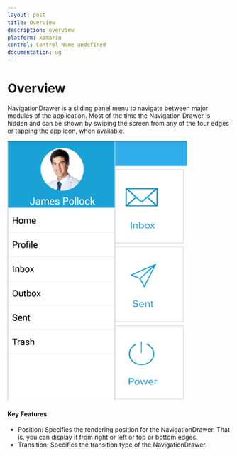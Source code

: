 ```yaml
---
layout: post
title: Overview
description: overview
platform: xamarin
control: Control Name undefined
documentation: ug
---
```


# Overview

NavigationDrawer is a sliding panel menu to navigate between major modules of the application.  Most of the time the Navigation 
Drawer is hidden and can be shown by swiping the screen from any of the four edges or tapping the app icon, when available.

![](Overview_images/Overview_img1.png)


#### Key Features

* Position: Specifies the rendering position for the NavigationDrawer. That is, you can display it from right or left or top or bottom edges.
* Transition: Specifies the transition type of the NavigationDrawer. 
